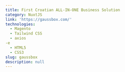 ```yaml
---
title: First Croatian ALL-IN-ONE Business Solution
category: NuxtJS
link: 'https://gaussbox.com/'
technologies:
  - Magento
  - Tailwind CSS
  - axios
-e 
  - HTML5
  - CSS3
slug: gaussbox
description: null
---
```

